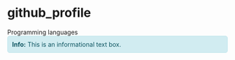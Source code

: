 # github_profile

<div class=''> 
  <span>Programming languages</span>
  <div style="background-color: #d1ecf1; color: #0c5460; padding: 10px; border-radius: 5px; border: 1px solid #bee5eb;">
  <strong>Info:</strong> This is an informational text box.
  </div>
</div>
